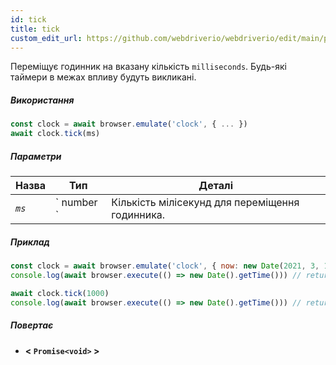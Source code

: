 ```yaml
---
id: tick
title: tick
custom_edit_url: https://github.com/webdriverio/webdriverio/edit/main/packages/webdriverio/src/commands/clock/tick.ts
---
```


Переміщує годинник на вказану кількість `milliseconds`. Будь-які таймери в межах впливу будуть викликані.

##### Використання

```js
const clock = await browser.emulate('clock', { ... })
await clock.tick(ms)
```

##### Параметри

<table>
  <thead>
    <tr>
      <th>Назва</th><th>Тип</th><th>Деталі</th>
    </tr>
  </thead>
  <tbody>
    <tr>
      <td><code><var>ms</var></code></td>
      <td>` number `</td>
      <td>Кількість мілісекунд для переміщення годинника.</td>
    </tr>
  </tbody>
</table>

##### Приклад

```js title="tick.js"
const clock = await browser.emulate('clock', { now: new Date(2021, 3, 14) })
console.log(await browser.execute(() => new Date().getTime())) // returns 1618383600000

await clock.tick(1000)
console.log(await browser.execute(() => new Date().getTime())) // returns 1618383601000
```

##### Повертає

- **&lt; `Promise<void>` &gt;**